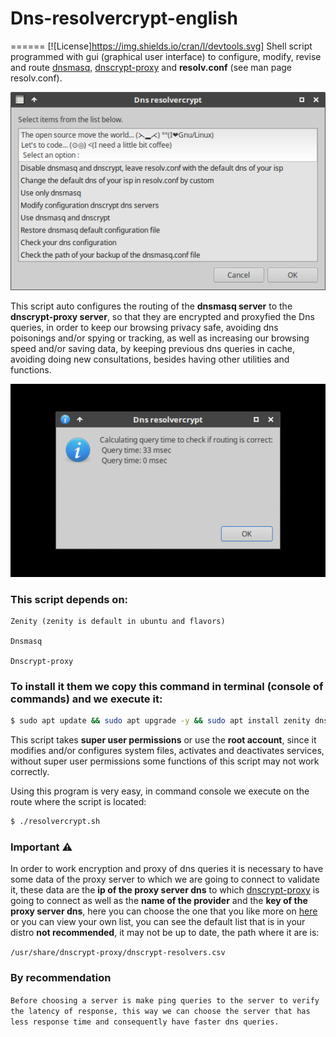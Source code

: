 # Dns-resolvercrypt-english
======
[![License]https://img.shields.io/cran/l/devtools.svg]
Shell script programmed with gui (graphical user interface) to configure, modify, revise and route [dnsmasq](https://wiki.debian.org/HowTo/dnsmasq), [dnscrypt-proxy](https://www.dnscrypt.org/) and **resolv.conf** (see man page resolv.conf).


![screnshot 1](screenshots/4.png)



This script auto configures the routing of the **dnsmasq server** to the **dnscrypt-proxy server**, so that they are encrypted and proxyfied the Dns queries, in order to keep our browsing privacy safe, avoiding dns poisonings and\/or spying or tracking, as well as increasing our browsing speed and\/or saving data, by keeping previous dns queries in cache, avoiding doing new consultations, besides having other utilities and functions.


![screenshotgif](screenshots/dnscrypt.gif)



### This script depends on:


```
Zenity (zenity is default in ubuntu and flavors)

Dnsmasq

Dnscrypt-proxy
```


### To install it them we copy this command in terminal (console of commands) and we execute it:


 ```bash
 $ sudo apt update && sudo apt upgrade -y && sudo apt install zenity dnsmasq dnscrypt-proxy
 ```


This script takes **super user permissions** or use the **root account**, since it modifies and\/or configures system files, activates and deactivates services, without super user permissions some functions of this script may not work correctly.


Using this program is very easy, in command console we execute on the route where the script is located:


```bash
$ ./resolvercrypt.sh
```


### Important :warning:


In order to work encryption and proxy of dns queries it is necessary to have some data of the proxy server to which we are going to connect to validate it, these data are the **ip of the proxy server dns** to which [dnscrypt-proxy](https://www.dnscrypt.org/) is going to connect as well as the **name of the provider** and the **key of the proxy server dns**, here you can choose the one that you like more on [here](https://github.com/jedisct1/dnscrypt-proxy/blob/master/dnscrypt-resolvers.csv) or you can view your own list, you can see the default list that is in your distro **not recommended**, it may not be up to date, the path where it are is:

`/usr/share/dnscrypt-proxy/dnscrypt-resolvers.csv`


### By recommendation

`Before choosing a server is make ping queries to the server to verify the latency of response, this way we can choose the server that has less response time and consequently have faster dns queries.`
